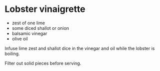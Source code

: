 Lobster vinaigrette
===================

* zest of one lime
* some diced shallot or onion
* balsamic vinegar
* olive oil

Infuse lime zest and shallot dice in the vinegar and oil while the
lobster is boiling.

Filter out solid pieces before serving.
